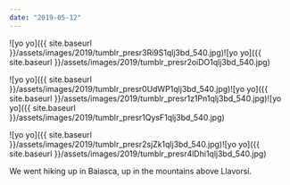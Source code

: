 ```yaml
---
date: "2019-05-12"
---
```


![yo yo]({{ site.baseurl }}/assets/images/2019/tumblr_presr3Ri9S1qlj3bd_540.jpg)![yo yo]({{ site.baseurl }}/assets/images/2019/tumblr_presr2oiDO1qlj3bd_540.jpg)

![yo yo]({{ site.baseurl }}/assets/images/2019/tumblr_presr0UdWP1qlj3bd_540.jpg)![yo yo]({{ site.baseurl }}/assets/images/2019/tumblr_presr1z1Pn1qlj3bd_540.jpg)![yo yo]({{ site.baseurl }}/assets/images/2019/tumblr_presr1QysF1qlj3bd_540.jpg)

![yo yo]({{ site.baseurl }}/assets/images/2019/tumblr_presr2sjZk1qlj3bd_540.jpg)![yo yo]({{ site.baseurl }}/assets/images/2019/tumblr_presr4lDhi1qlj3bd_540.jpg)

We went hiking up in Baiasca, up in the mountains above Llavorsí.
